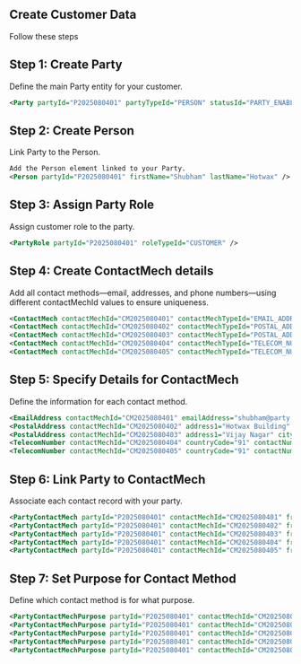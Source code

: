 ## Create Customer Data
Follow these steps

## Step 1: Create Party

Define the main Party entity for your customer.

```xml
<Party partyId="P2025080401" partyTypeId="PERSON" statusId="PARTY_ENABLED" createdDate="2025-08-04 20:00:00" />
```

## Step 2: Create Person

Link Party to the Person.

```xml
Add the Person element linked to your Party.
<Person partyId="P2025080401" firstName="Shubham" lastName="Hotwax" />
```
## Step 3: Assign Party Role

Assign customer role to the party.

```xml
<PartyRole partyId="P2025080401" roleTypeId="CUSTOMER" />
```

## Step 4: Create ContactMech details

Add all contact methods—email, addresses, and phone numbers—using different contactMechId values to ensure uniqueness.

```xml
<ContactMech contactMechId="CM2025080401" contactMechTypeId="EMAIL_ADDRESS" infoString="shubham@party.com" />
<ContactMech contactMechId="CM2025080402" contactMechTypeId="POSTAL_ADDRESS" />
<ContactMech contactMechId="CM2025080403" contactMechTypeId="POSTAL_ADDRESS" />
<ContactMech contactMechId="CM2025080404" contactMechTypeId="TELECOM_NUMBER" />
<ContactMech contactMechId="CM2025080405" contactMechTypeId="TELECOM_NUMBER" />
```

## Step 5: Specify Details for ContactMech

Define the information for each contact method.

```xml
<EmailAddress contactMechId="CM2025080401" emailAddress="shubham@party.com" />
<PostalAddress contactMechId="CM2025080402" address1="Hotwax Building" city="Indore" stateProvinceGeoId="MP" countryGeoId="IND" postalCode="452010" toName="Shubham Hotwax" />
<PostalAddress contactMechId="CM2025080403" address1="Vijay Nagar" city="Indore" stateProvinceGeoId="MP" countryGeoId="IND" postalCode="452010" toName="Shubham Hotwax" />
<TelecomNumber contactMechId="CM2025080404" countryCode="91" contactNumber="12345" />
<TelecomNumber contactMechId="CM2025080405" countryCode="91" contactNumber="54321" />
```

## Step 6: Link Party to ContactMech
Associate each contact record with your party.

```xml
<PartyContactMech partyId="P2025080401" contactMechId="CM2025080401" fromDate="2025-08-04 20:00:00" />
<PartyContactMech partyId="P2025080401" contactMechId="CM2025080402" fromDate="2025-08-04 20:00:00" />
<PartyContactMech partyId="P2025080401" contactMechId="CM2025080403" fromDate="2025-08-04 20:00:00" />
<PartyContactMech partyId="P2025080401" contactMechId="CM2025080404" fromDate="2025-08-04 20:00:00" />
<PartyContactMech partyId="P2025080401" contactMechId="CM2025080405" fromDate="2025-08-04 20:00:00" />
```

## Step 7: Set Purpose for Contact Method
Define which contact method is for what purpose.

```xml
<PartyContactMechPurpose partyId="P2025080401" contactMechId="CM2025080401" contactMechPurposeTypeId="PRIMARY_EMAIL" fromDate="2025-08-04 20:00:00" />
<PartyContactMechPurpose partyId="P2025080401" contactMechId="CM2025080402" contactMechPurposeTypeId="SHIPPING_LOCATION" fromDate="2025-08-04 20:00:00" />
<PartyContactMechPurpose partyId="P2025080401" contactMechId="CM2025080403" contactMechPurposeTypeId="BILLING_LOCATION" fromDate="2025-08-04 20:00:00" />
<PartyContactMechPurpose partyId="P2025080401" contactMechId="CM2025080404" contactMechPurposeTypeId="PHONE_SHIPPING" fromDate="2025-08-04 20:00:00" />
<PartyContactMechPurpose partyId="P2025080401" contactMechId="CM2025080405" contactMechPurposeTypeId="PHONE_BILLING" fromDate="2025-08-04 20:00:00" />
```

